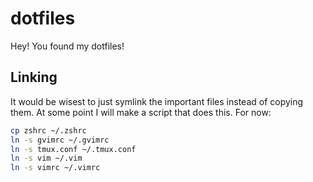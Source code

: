 # dotfiles
Hey! You found my dotfiles!

## Linking
It would be wisest to just symlink the important files instead of copying them. At some point I will make a script that does this. For now:

```bash
cp zshrc ~/.zshrc
ln -s gvimrc ~/.gvimrc
ln -s tmux.conf ~/.tmux.conf
ln -s vim ~/.vim
ln -s vimrc ~/.vimrc
```
